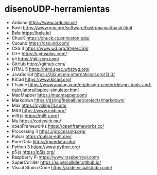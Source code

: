# disenoUDP-herramientas

- Arduino https://www.arduino.cc/
- Bash https://www.gnu.org/software/bash/manual/bash.html
- Bela https://bela.io/
- ChucK https://chuck.cs.princeton.edu/
- Csound https://csound.com/
- CSS 3 https://www.w3.org/Style/CSS/
- C++ https://cplusplus.com/
- git https://git-scm.com/
- GitHub https://github.com/
- HTML 5 https://html.spec.whatwg.org/
- JavaScript https://262.ecma-international.org/13.0/
- KiCad https://www.kicad.org/
- LTspice https://www.analog.com/en/design-center/design-tools-and-calculators/ltspice-simulator.html
- MadMapper https://madmapper.com/
- Markdown https://daringfireball.net/projects/markdown/
- Max https://cycling74.com/
- MIDI https://www.midi.org/
- ml5.js https://ml5js.org/
- Mu https://codewith.mu/
- openFrameworks https://openframeworks.cc/
- Processing 4 https://processing.org/
- Pulsar https://pulsar-edit.dev/
- Pure Data https://puredata.info/
- Python 3 https://www.python.org/
- p5.js https://p5js.org/
- Raspberry Pi https://www.raspberrypi.com/
- SuperCollider https://supercollider.github.io/
- Visual Studio Code https://code.visualstudio.com/
